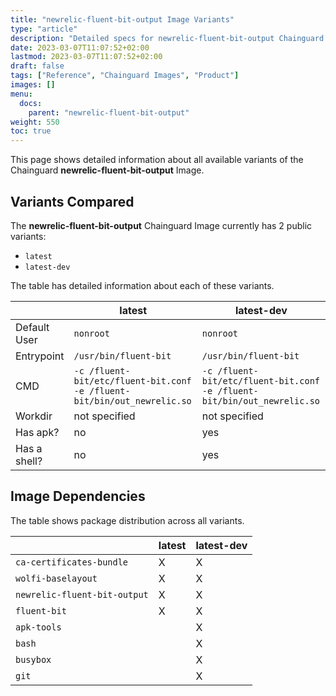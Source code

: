 ```yaml
---
title: "newrelic-fluent-bit-output Image Variants"
type: "article"
description: "Detailed specs for newrelic-fluent-bit-output Chainguard Image Variants"
date: 2023-03-07T11:07:52+02:00
lastmod: 2023-03-07T11:07:52+02:00
draft: false
tags: ["Reference", "Chainguard Images", "Product"]
images: []
menu:
  docs:
    parent: "newrelic-fluent-bit-output"
weight: 550
toc: true
---
```


This page shows detailed information about all available variants of the Chainguard **newrelic-fluent-bit-output** Image.

## Variants Compared
The **newrelic-fluent-bit-output** Chainguard Image currently has 2 public variants: 

- `latest`
- `latest-dev`

The table has detailed information about each of these variants.

|              | latest                                                                  | latest-dev                                                              |
|--------------|-------------------------------------------------------------------------|-------------------------------------------------------------------------|
| Default User | `nonroot`                                                               | `nonroot`                                                               |
| Entrypoint   | `/usr/bin/fluent-bit`                                                   | `/usr/bin/fluent-bit`                                                   |
| CMD          | `-c /fluent-bit/etc/fluent-bit.conf -e /fluent-bit/bin/out_newrelic.so` | `-c /fluent-bit/etc/fluent-bit.conf -e /fluent-bit/bin/out_newrelic.so` |
| Workdir      | not specified                                                           | not specified                                                           |
| Has apk?     | no                                                                      | yes                                                                     |
| Has a shell? | no                                                                      | yes                                                                     |

## Image Dependencies
The table shows package distribution across all variants.

|                              | latest | latest-dev |
|------------------------------|--------|------------|
| `ca-certificates-bundle`     | X      | X          |
| `wolfi-baselayout`           | X      | X          |
| `newrelic-fluent-bit-output` | X      | X          |
| `fluent-bit`                 | X      | X          |
| `apk-tools`                  |        | X          |
| `bash`                       |        | X          |
| `busybox`                    |        | X          |
| `git`                        |        | X          |

